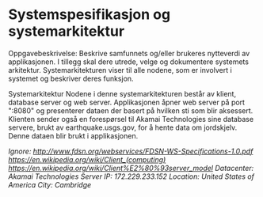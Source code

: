# Systemspesifikasjon og systemarkitektur #

Oppgavebeskrivelse: Beskrive samfunnets og/eller brukeres nytteverdi av applikasjonen. I tillegg skal dere utrede, velge og dokumentere systemets arkitektur.  Systemarkitekturen viser til alle nodene, som er involvert i systemet og beskriver deres funksjon.

Systemarkitektur
Nodene i denne systemarkitekturen består av klient, database server og web server. Applikasjonen åpner web server på port ":8080" og presenterer dataen der basert på hvilken sti som blir aksessert. Klienten sender også en forespørsel til Akamai Technologies sine database servere, brukt av earthquake.usgs.gov, for å hente data om jordskjelv. Denne dataen blir brukt i applikasjonen.

*Ignore:
http://www.fdsn.org/webservices/FDSN-WS-Specifications-1.0.pdf
https://en.wikipedia.org/wiki/Client_(computing)
https://en.wikipedia.org/wiki/Client%E2%80%93server_model
Datacenter: Akamai Technologies
Server IP: 172.229.233.152
Location: United States of America
City: Cambridge*


